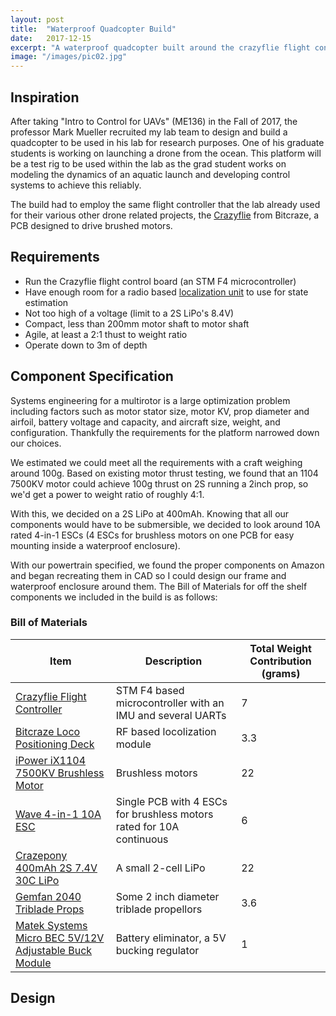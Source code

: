 ```yaml
---
layout: post
title:  "Waterproof Quadcopter Build"
date:   2017-12-15
excerpt: "A waterproof quadcopter built around the crazyflie flight controller for a professor researching aquatic drone launches."
image: "/images/pic02.jpg"
---
```


## Inspiration

After taking "Intro to Control for UAVs" (ME136) in the Fall of 2017, the professor Mark Mueller recruited my lab team to design and build a quadcopter to be used in his lab for research purposes. One of his graduate students is working on launching a drone from the ocean. This platform will be a test rig to be used within the lab as the grad student works on modeling the dynamics of an aquatic launch and developing control systems to achieve this reliably.

The build had to employ the same flight controller that the lab already used for their various other drone related projects, the <a href="https://www.bitcraze.io/crazyflie-2/">Crazyflie</a> from Bitcraze, a PCB designed to drive brushed motors.

## Requirements
<div class="row">
	<ul>
		<li>Run the Crazyflie flight control board (an STM F4 microcontroller)</li>
		<li>Have enough room for a radio based <a href="https://www.bitcraze.io/loco-pos-system/">localization unit</a> to use for state estimation</li>
		<li>Not too high of a voltage (limit to a 2S LiPo's 8.4V)</li>
		<li>Compact, less than 200mm motor shaft to motor shaft</li>
		<li>Agile, at least a 2:1 thust to weight ratio</li>
		<li>Operate down to 3m of depth</li>
	</ul>
</div>

## Component Specification

Systems engineering for a multirotor is a large optimization problem including factors such as motor stator size, motor KV, prop diameter and airfoil, battery voltage and capacity, and aircraft size, weight, and configuration. Thankfully the requirements for the platform narrowed down our choices.

We estimated we could meet all the requirements with a craft weighing around 100g. Based on existing motor thrust testing, we found that an 1104 7500KV motor could achieve 100g thrust on 2S running a 2inch prop, so we'd get a power to weight ratio of roughly 4:1.

With this, we decided on a 2S LiPo at 400mAh. Knowing that all our components would have to be submersible, we decided to look around 10A rated 4-in-1 ESCs (4 ESCs for brushless motors on one PCB for easy mounting inside a waterproof enclosure).

With our powertrain specified, we found the proper components on Amazon and began recreating them in CAD so I could design our frame and waterproof enclosure around them. The Bill of Materials for off the shelf components we included in the build is as follows:

<h3>Bill of Materials</h3>
<div class="table-wrapper">
	<table>
		<thead>
			<tr>
				<th>Item</th>
				<th>Description</th>
				<th>Total Weight Contribution (grams)</th>
			</tr>
		</thead>
		<tbody>
			<tr>
				<td><a href="https://store.bitcraze.io/collections/kits/products/crazyflie-2-0">Crazyflie Flight Controller</a></td>
				<td>STM F4 based microcontroller with an IMU and several UARTs</td>
				<td>7</td>
			</tr>
			<tr>
				<td><a href="https://store.bitcraze.io/collections/positioning/products/loco-positioning-deck">Bitcraze Loco Positioning Deck</a></td>
				<td>RF based locolization module</td>
				<td>3.3</td>
			</tr>
			<tr>
				<td><a href="https://www.amazon.com/iPower-Motor-Brushless-Quadcopter-Torrent/dp/B01N7QDZY6/ref=sr_1_3?ie=UTF8&qid=1510622724&sr=8-3&keywords=1104+7500kv">iPower iX1104 7500KV Brushless Motor</a></td>
				<td>Brushless motors</td>
				<td>22</td>
			</tr>
			<tr>
				<td><a href="https://www.amazon.com/BLHeli_S-Electronic-Controller-Multirotor-Crazepony/dp/B076BDHCHX/ref=sr_1_4?rps=1&ie=UTF8&qid=1510621639&sr=8-4&keywords=20x20+10A+ESC&refinements=p_85%3A2470955011">Wave 4-in-1 10A ESC</a></td>
				<td>Single PCB with 4 ESCs for brushless motors rated for 10A continuous</td>
				<td>6</td>
			</tr>
			<tr>
				<td><a href="https://www.amazon.com/Crazepony-400mAh-Battery-Racing-Quadcopter/dp/B072BH1XP6/ref=sr_1_1?ie=UTF8&qid=1510622347&sr=8-1&keywords=2S+400+mah&dpID=410fHvjWLiL&preST=_SY300_QL70_&dpSrc=srch">Crazepony 400mAh 2S 7.4V 30C LiPo</a></td>
				<td>A small 2-cell LiPo</td>
				<td>22</td>
			</tr>
			<tr>
				<td><a href="https://www.amazon.com/Propellers-Compatible-6200-10000KV-Brushless-Transparent/dp/B074NP3LFF/ref=sr_1_1?s=toys-and-games&rps=1&ie=UTF8&qid=1510622468&sr=1-1&keywords=2inch+props&refinements=p_85%3A2470955011">Gemfan 2040 Triblade Props</a></td>
				<td>Some 2 inch diameter triblade propellors</td>
				<td>3.6</td>
			</tr>
			<tr>
				<td><a href="https://www.amazon.com/Matek-Systems-Adjustable-Switchboard-Continuous/dp/B01EACBW6E/ref=sr_1_fkmr1_4?ie=UTF8&qid=1511574313&sr=8-4-fkmr1&keywords=matek+5V+regulator">Matek Systems Micro BEC 5V/12V Adjustable Buck Module</a></td>
				<td>Battery eliminator, a 5V bucking regulator</td>
				<td>1</td>
			</tr>
		</tbody>
	</table>
</div>

## Design








